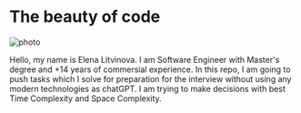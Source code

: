 # The beauty of code
![photo](https://github.com/user-attachments/assets/289ea581-3fc1-4114-86fd-f12525c54b0d)

Hello, my name is Elena Litvinova. I am Software Engineer with Master's degree and +14 years of commersial experience. In this repo, I am going to push tasks which I solve for preparation for the interview without using any modern technologies as chatGPT. I am trying to make decisions with best Time Complexity and Space Complexity.
